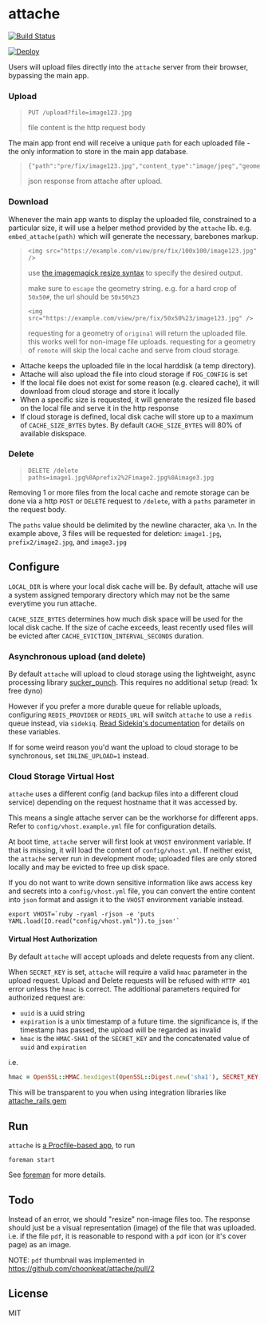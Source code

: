 # attache

[![Build Status](https://travis-ci.org/choonkeat/attache.svg?branch=master)](https://travis-ci.org/choonkeat/attache)

[![Deploy](https://www.herokucdn.com/deploy/button.svg)](https://heroku.com/deploy)

Users will upload files directly into the `attache` server from their browser, bypassing the main app.

### Upload

> ```
> PUT /upload?file=image123.jpg
> ```
> file content is the http request body

The main app front end will receive a unique `path` for each uploaded file - the only information to store in the main app database.

> ```
> {"path":"pre/fix/image123.jpg","content_type":"image/jpeg","geometry":"1920x1080"}
> ```
> json response from attache after upload.

### Download

Whenever the main app wants to display the uploaded file, constrained to a particular size, it will use a helper method provided by the `attache` lib. e.g. `embed_attache(path)` which will generate the necessary, barebones markup.

> ```
> <img src="https://example.com/view/pre/fix/100x100/image123.jpg" />
> ```
> use [the imagemagick resize syntax](http://www.imagemagick.org/Usage/resize/) to specify the desired output.
>
> make sure to `escape` the geometry string.
> e.g. for a hard crop of `50x50#`, the url should be `50x50%23`
>
> ```
> <img src="https://example.com/view/pre/fix/50x50%23/image123.jpg" />
> ```
> requesting for a geometry of `original` will return the uploaded file. this works well for non-image file uploads.
> requesting for a geometry of `remote` will skip the local cache and serve from cloud storage.

* Attache keeps the uploaded file in the local harddisk (a temp directory).
* Attache will also upload the file into cloud storage if `FOG_CONFIG` is set
* If the local file does not exist for some reason (e.g. cleared cache), it will download from cloud storage and store it locally
* When a specific size is requested, it will generate the resized file based on the local file and serve it in the http response
* If cloud storage is defined, local disk cache will store up to a maximum of `CACHE_SIZE_BYTES` bytes. By default `CACHE_SIZE_BYTES` will 80% of available diskspace.

### Delete

> ```
> DELETE /delete
> paths=image1.jpg%0Aprefix2%2Fimage2.jpg%0Aimage3.jpg
> ```

Removing 1 or more files from the local cache and remote storage can be done via a http `POST` or `DELETE` request to `/delete`, with a `paths` parameter in the request body.

The `paths` value should be delimited by the newline character, aka `\n`. In the example above, 3 files will be requested for deletion: `image1.jpg`, `prefix2/image2.jpg`, and `image3.jpg`

## Configure

`LOCAL_DIR` is where your local disk cache will be. By default, attache will use a system assigned temporary directory which may not be the same everytime you run attache.

`CACHE_SIZE_BYTES` determines how much disk space will be used for the local disk cache. If the size of cache exceeds, least recently used files will be evicted after `CACHE_EVICTION_INTERVAL_SECONDS` duration.

### Asynchronous upload (and delete)

By default `attache` will upload to cloud storage using the lightweight, async processing library [sucker_punch](https://github.com/brandonhilkert/sucker_punch). This requires no additional setup (read: 1x free dyno)

However if you prefer a more durable queue for reliable uploads, configuring `REDIS_PROVIDER` or `REDIS_URL` will switch `attache` to use a `redis` queue instead, via `sidekiq`. [Read Sidekiq's documentation](https://github.com/mperham/sidekiq/wiki/Using-Redis#using-an-env-variable) for details on these variables.

If for some weird reason you'd want the upload to cloud storage to be synchronous, set `INLINE_UPLOAD=1` instead.

### Cloud Storage Virtual Host

`attache` uses a different config (and backup files into a different cloud service) depending on the request hostname that it was accessed by.

This means a single attache server can be the workhorse for different apps. Refer to `config/vhost.example.yml` file for configuration details.

At boot time, `attache` server will first look at `VHOST` environment variable. If that is missing, it will load the content of `config/vhost.yml`. If neither exist, the `attache` server run in development mode; uploaded files are only stored locally and may be evicted to free up disk space.

If you do not want to write down sensitive information like aws access key and secrets into a `config/vhost.yml` file, you can convert the entire content into `json` format and assign it to the `VHOST` environment variable instead.

```
export VHOST=`ruby -ryaml -rjson -e 'puts YAML.load(IO.read("config/vhost.yml")).to_json'`
```

#### Virtual Host Authorization

By default `attache` will accept uploads and delete requests from any client.

When `SECRET_KEY` is set, `attache` will require a valid `hmac` parameter in the upload request. Upload and Delete requests will be refused with `HTTP 401` error unless the `hmac` is correct. The additional parameters required for authorized request are:

* `uuid` is a uuid string
* `expiration` is a unix timestamp of a future time. the significance is, if the timestamp has passed, the upload will be regarded as invalid
* `hmac` is the `HMAC-SHA1` of the `SECRET_KEY` and the concatenated value of `uuid` and `expiration`

i.e.

``` ruby
hmac = OpenSSL::HMAC.hexdigest(OpenSSL::Digest.new('sha1'), SECRET_KEY, uuid + expiration)
```

This will be transparent to you when using integration libraries like [attache_rails gem](https://github.com/choonkeat/attache_rails)

## Run

`attache` is [a Procfile-based app](ddollar.github.io/foreman/), to run

```
foreman start
```

See [foreman](https://github.com/ddollar/foreman) for more details.

## Todo

Instead of an error, we should "resize" non-image files too. The response should just be a visual representation (image) of the file that was uploaded. i.e. if the file `pdf`, it is reasonable to respond with a `pdf` icon (or it's cover page) as an image.

NOTE: `pdf` thumbnail was implemented in https://github.com/choonkeat/attache/pull/2

## License

MIT
